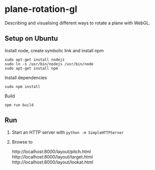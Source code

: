 # plane-rotation-gl

Describing and visualising different ways to rotate a plane with WebGL.

## Setup on Ubuntu

Install node, create symbolic link and install npm

    sudo apt-get install nodejs
    sudo ln -s /usr/bin/nodejs /usr/bin/node
    sudo apt-get install npm

Install dependencies

    sudo npm install

Build

    npm run build

## Run

  1. Start an HTTP server with `python -m SimpleHTTPServer`
  2. Browse to

        http://localhost:8000/layout/pitch.html
        http://localhost:8000/layout/target.html
        http://localhost:8000/layout/lookat.html
